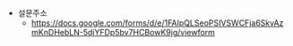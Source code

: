 * 설문주소
  * https://docs.google.com/forms/d/e/1FAIpQLSeoPSIVSWCFja6SkvAzmKnDHebLN-5djYFDp5bv7HCBowK9jg/viewform

